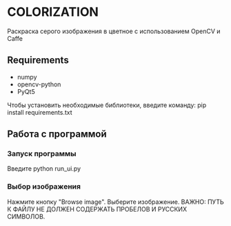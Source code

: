 # COLORIZATION

Раскраска серого изображения в цветное с использованием OpenCV и Caffe


## Requirements

* numpy
* opencv-python
* PyQt5

Чтобы установить необходимые библиотеки, введите команду: pip install requirements.txt

## Работа с программой

### Запуск программы

Введите python run_ui.py

### Выбор изображения

Нажмите кнопку "Browse image". Выберите изображение. ВАЖНО: ПУТЬ К ФАЙЛУ НЕ ДОЛЖЕН СОДЕРЖАТЬ ПРОБЕЛОВ И РУССКИХ СИМВОЛОВ.
